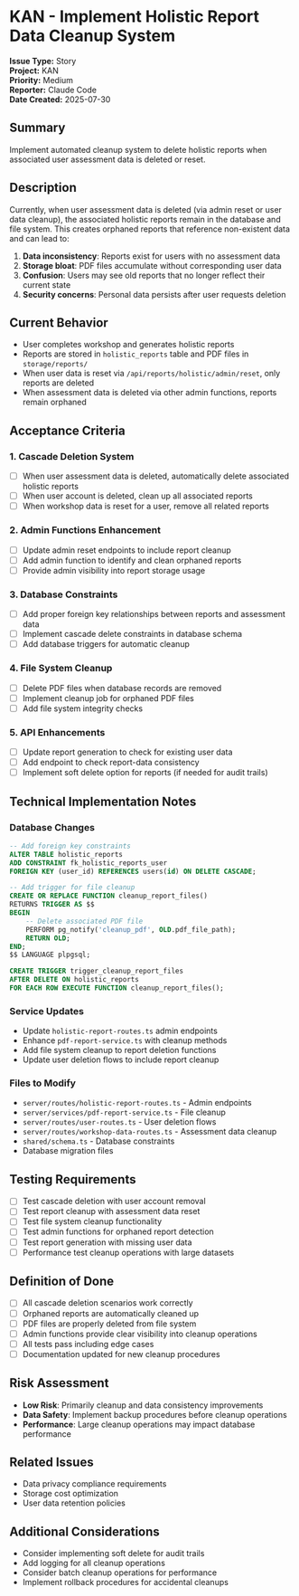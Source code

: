 # KAN - Implement Holistic Report Data Cleanup System

**Issue Type:** Story  
**Project:** KAN  
**Priority:** Medium  
**Reporter:** Claude Code  
**Date Created:** 2025-07-30  

## Summary
Implement automated cleanup system to delete holistic reports when associated user assessment data is deleted or reset.

## Description
Currently, when user assessment data is deleted (via admin reset or user data cleanup), the associated holistic reports remain in the database and file system. This creates orphaned reports that reference non-existent data and can lead to:

1. **Data inconsistency**: Reports exist for users with no assessment data
2. **Storage bloat**: PDF files accumulate without corresponding user data
3. **Confusion**: Users may see old reports that no longer reflect their current state
4. **Security concerns**: Personal data persists after user requests deletion

## Current Behavior
- User completes workshop and generates holistic reports
- Reports are stored in `holistic_reports` table and PDF files in `storage/reports/`
- When user data is reset via `/api/reports/holistic/admin/reset`, only reports are deleted
- When assessment data is deleted via other admin functions, reports remain orphaned

## Acceptance Criteria

### 1. Cascade Deletion System
- [ ] When user assessment data is deleted, automatically delete associated holistic reports
- [ ] When user account is deleted, clean up all associated reports
- [ ] When workshop data is reset for a user, remove all related reports

### 2. Admin Functions Enhancement
- [ ] Update admin reset endpoints to include report cleanup
- [ ] Add admin function to identify and clean orphaned reports
- [ ] Provide admin visibility into report storage usage

### 3. Database Constraints
- [ ] Add proper foreign key relationships between reports and assessment data
- [ ] Implement cascade delete constraints in database schema
- [ ] Add database triggers for automatic cleanup

### 4. File System Cleanup
- [ ] Delete PDF files when database records are removed
- [ ] Implement cleanup job for orphaned PDF files
- [ ] Add file system integrity checks

### 5. API Enhancements
- [ ] Update report generation to check for existing user data
- [ ] Add endpoint to check report-data consistency
- [ ] Implement soft delete option for reports (if needed for audit trails)

## Technical Implementation Notes

### Database Changes
```sql
-- Add foreign key constraints
ALTER TABLE holistic_reports 
ADD CONSTRAINT fk_holistic_reports_user 
FOREIGN KEY (user_id) REFERENCES users(id) ON DELETE CASCADE;

-- Add trigger for file cleanup
CREATE OR REPLACE FUNCTION cleanup_report_files()
RETURNS TRIGGER AS $$
BEGIN
    -- Delete associated PDF file
    PERFORM pg_notify('cleanup_pdf', OLD.pdf_file_path);
    RETURN OLD;
END;
$$ LANGUAGE plpgsql;

CREATE TRIGGER trigger_cleanup_report_files
AFTER DELETE ON holistic_reports
FOR EACH ROW EXECUTE FUNCTION cleanup_report_files();
```

### Service Updates
- Update `holistic-report-routes.ts` admin endpoints
- Enhance `pdf-report-service.ts` with cleanup methods
- Add file system cleanup to report deletion functions
- Update user deletion flows to include report cleanup

### Files to Modify
- `server/routes/holistic-report-routes.ts` - Admin endpoints
- `server/services/pdf-report-service.ts` - File cleanup
- `server/routes/user-routes.ts` - User deletion flows
- `server/routes/workshop-data-routes.ts` - Assessment data cleanup
- `shared/schema.ts` - Database constraints
- Database migration files

## Testing Requirements
- [ ] Test cascade deletion with user account removal
- [ ] Test report cleanup with assessment data reset
- [ ] Test file system cleanup functionality
- [ ] Test admin functions for orphaned report detection
- [ ] Test report generation with missing user data
- [ ] Performance test cleanup operations with large datasets

## Definition of Done
- [ ] All cascade deletion scenarios work correctly
- [ ] Orphaned reports are automatically cleaned up
- [ ] PDF files are properly deleted from file system
- [ ] Admin functions provide clear visibility into cleanup operations
- [ ] All tests pass including edge cases
- [ ] Documentation updated for new cleanup procedures

## Risk Assessment
- **Low Risk**: Primarily cleanup and data consistency improvements
- **Data Safety**: Implement backup procedures before cleanup operations
- **Performance**: Large cleanup operations may impact database performance

## Related Issues
- Data privacy compliance requirements
- Storage cost optimization
- User data retention policies

## Additional Considerations
- Consider implementing soft delete for audit trails
- Add logging for all cleanup operations
- Consider batch cleanup operations for performance
- Implement rollback procedures for accidental cleanups